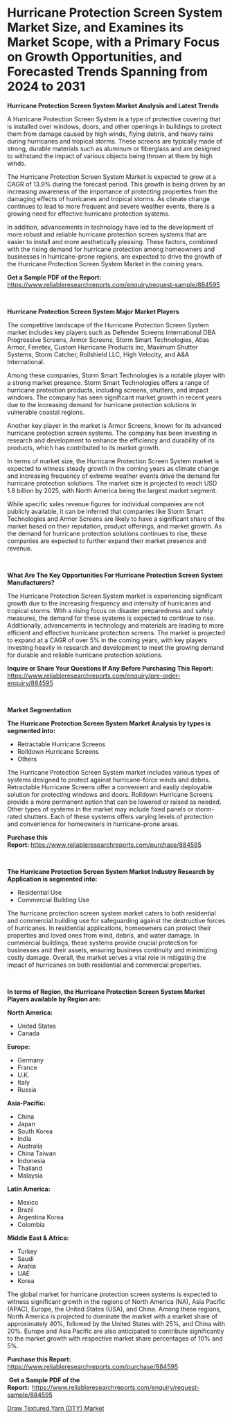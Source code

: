 <p><h1>Hurricane Protection Screen System Market Size, and Examines its Market Scope, with a Primary Focus on Growth Opportunities, and Forecasted Trends Spanning from 2024 to 2031</h1></p><p><strong>Hurricane Protection Screen System Market Analysis and Latest Trends</strong></p>
<p><p>A Hurricane Protection Screen System is a type of protective covering that is installed over windows, doors, and other openings in buildings to protect them from damage caused by high winds, flying debris, and heavy rains during hurricanes and tropical storms. These screens are typically made of strong, durable materials such as aluminum or fiberglass and are designed to withstand the impact of various objects being thrown at them by high winds.</p><p>The Hurricane Protection Screen System Market is expected to grow at a CAGR of 13.9% during the forecast period. This growth is being driven by an increasing awareness of the importance of protecting properties from the damaging effects of hurricanes and tropical storms. As climate change continues to lead to more frequent and severe weather events, there is a growing need for effective hurricane protection systems.</p><p>In addition, advancements in technology have led to the development of more robust and reliable hurricane protection screen systems that are easier to install and more aesthetically pleasing. These factors, combined with the rising demand for hurricane protection among homeowners and businesses in hurricane-prone regions, are expected to drive the growth of the Hurricane Protection Screen System Market in the coming years.</p></p>
<p><strong>Get a Sample PDF of the Report:&nbsp;</strong> <a href="https://www.reliableresearchreports.com/enquiry/request-sample/884595">https://www.reliableresearchreports.com/enquiry/request-sample/884595</a></p>
<p>&nbsp;</p>
<p><strong>Hurricane Protection Screen System Major Market Players</strong></p>
<p><p>The competitive landscape of the Hurricane Protection Screen System market includes key players such as Defender Screens International DBA Progressive Screens, Armor Screens, Storm Smart Technologies, Atlas Armor, Fenetex, Custom Hurricane Products Inc, Maximum Shutter Systems, Storm Catcher, Rollshield LLC, High Velocity, and A&A International.</p><p>Among these companies, Storm Smart Technologies is a notable player with a strong market presence. Storm Smart Technologies offers a range of hurricane protection products, including screens, shutters, and impact windows. The company has seen significant market growth in recent years due to the increasing demand for hurricane protection solutions in vulnerable coastal regions.</p><p>Another key player in the market is Armor Screens, known for its advanced hurricane protection screen systems. The company has been investing in research and development to enhance the efficiency and durability of its products, which has contributed to its market growth.</p><p>In terms of market size, the Hurricane Protection Screen System market is expected to witness steady growth in the coming years as climate change and increasing frequency of extreme weather events drive the demand for hurricane protection solutions. The market size is projected to reach USD 1.8 billion by 2025, with North America being the largest market segment.</p><p>While specific sales revenue figures for individual companies are not publicly available, it can be inferred that companies like Storm Smart Technologies and Armor Screens are likely to have a significant share of the market based on their reputation, product offerings, and market growth. As the demand for hurricane protection solutions continues to rise, these companies are expected to further expand their market presence and revenue.</p></p>
<p>&nbsp;</p>
<p><strong>What Are The Key Opportunities For Hurricane Protection Screen System Manufacturers?</strong></p>
<p><p>The Hurricane Protection Screen System market is experiencing significant growth due to the increasing frequency and intensity of hurricanes and tropical storms. With a rising focus on disaster preparedness and safety measures, the demand for these systems is expected to continue to rise. Additionally, advancements in technology and materials are leading to more efficient and effective hurricane protection screens. The market is projected to expand at a CAGR of over 5% in the coming years, with key players investing heavily in research and development to meet the growing demand for durable and reliable hurricane protection solutions.</p></p>
<p><strong>Inquire or Share Your Questions If Any Before Purchasing This Report:</strong> <a href="https://www.reliableresearchreports.com/enquiry/pre-order-enquiry/884595">https://www.reliableresearchreports.com/enquiry/pre-order-enquiry/884595</a></p>
<p>&nbsp;</p>
<p><strong>Market Segmentation</strong></p>
<p><strong>The Hurricane Protection Screen System Market Analysis by types is segmented into:</strong></p>
<p><ul><li>Retractable Hurricane Screens</li><li>Rolldown Hurricane Screens</li><li>Others</li></ul></p>
<p><p>The Hurricane Protection Screen System market includes various types of systems designed to protect against hurricane-force winds and debris. Retractable Hurricane Screens offer a convenient and easily deployable solution for protecting windows and doors. Rolldown Hurricane Screens provide a more permanent option that can be lowered or raised as needed. Other types of systems in the market may include fixed panels or storm-rated shutters. Each of these systems offers varying levels of protection and convenience for homeowners in hurricane-prone areas.</p></p>
<p><strong>Purchase this Report:&nbsp;</strong><a href="https://www.reliableresearchreports.com/purchase/884595">https://www.reliableresearchreports.com/purchase/884595</a></p>
<p>&nbsp;</p>
<p><strong>The Hurricane Protection Screen System Market Industry Research by Application is segmented into:</strong></p>
<p><ul><li>Residential Use</li><li>Commercial Building Use</li></ul></p>
<p><p>The hurricane protection screen system market caters to both residential and commercial building use for safeguarding against the destructive forces of hurricanes. In residential applications, homeowners can protect their properties and loved ones from wind, debris, and water damage. In commercial buildings, these systems provide crucial protection for businesses and their assets, ensuring business continuity and minimizing costly damage. Overall, the market serves a vital role in mitigating the impact of hurricanes on both residential and commercial properties.</p></p>
<p>&nbsp;</p>
<p><strong>In terms of Region, the Hurricane Protection Screen System Market Players available by Region are:</strong></p>
<p>
    <p> <strong> North America: </strong>
        <ul>
            <li>United States</li>
            <li>Canada</li>
        </ul>
        </p> 
    <p> <strong> Europe: </strong>
        <ul>
            <li>Germany</li>
            <li>France</li>
            <li>U.K.</li>
            <li>Italy</li>
            <li>Russia</li>
        </ul>
        </p> 
    <p> <strong> Asia-Pacific: </strong>
        <ul>
            <li>China</li>
            <li>Japan</li>
            <li>South Korea</li>
            <li>India</li>
            <li>Australia</li>
            <li>China Taiwan</li>
            <li>Indonesia</li>
            <li>Thailand</li>
            <li>Malaysia</li>
        </ul>
        </p> 
    <p> <strong> Latin America: </strong>
        <ul>
            <li>Mexico</li>
            <li>Brazil</li>
            <li>Argentina Korea</li>
            <li>Colombia</li>
        </ul>
        </p> 
    <p> <strong> Middle East & Africa: </strong>
        <ul>
            <li>Turkey</li>
            <li>Saudi</li>
            <li>Arabia</li>
            <li>UAE</li>
            <li>Korea</li>
        </ul>
    </p>
    </p>
<p><p>The global market for hurricane protection screen systems is expected to witness significant growth in the regions of North America (NA), Asia Pacific (APAC), Europe, the United States (USA), and China. Among these regions, North America is projected to dominate the market with a market share of approximately 40%, followed by the United States with 25%, and China with 20%. Europe and Asia Pacific are also anticipated to contribute significantly to the market growth with respective market share percentages of 10% and 5%.</p></p>
<p><strong>Purchase this Report: </strong><a href="https://www.reliableresearchreports.com/purchase/884595">https://www.reliableresearchreports.com/purchase/884595</a></p>
<p>&nbsp;<strong>Get a Sample PDF of the Report:&nbsp;&nbsp;</strong><a href="https://www.reliableresearchreports.com/enquiry/request-sample/884595">https://www.reliableresearchreports.com/enquiry/request-sample/884595</a></p>
<p><strong></strong></p>
<p><p><a href="https://github.com/Angelnienowdseej3e45z3p8c/Market-Research-Report-List-1/blob/main/draw-textured-yarn-dty-market.md">Draw Textured Yarn (DTY) Market</a></p></p>